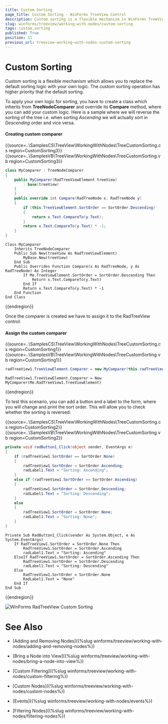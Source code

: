 ```yaml
---
title: Custom Sorting
page_title: Custom Sorting - WinForms TreeView Control
description: Custom sorting is a flexible mechanism in WinForms TreeView which allows you to replace the default sorting logic with your own logic.
slug: winforms/treeview/working-with-nodes/custom-sorting
tags: custom,sorting
published: True
position: 11
previous_url: treeview-working-with-nodes-custom-sorting
---
```


# Custom Sorting

Custom sorting is a flexible mechanism which allows you to replace the default sorting logic with your own logic. The custom sorting operation has higher priority that the default sorting.

To apply your own logic for sorting, you have to create a class which inherits from __TreeNodeComparer__ and override its __Compare__ method, where you can add your custom logic. Here is a sample where we will reverse the sorting of the tree i.e. when sorting *Ascending* we will actually sort in *Descending* order and vice versa. 

#### Creating custom comparer

{{source=..\SamplesCS\TreeView\WorkingWithNodes\TreeCustomSorting.cs region=CustomSorting3}} 
{{source=..\SamplesVB\TreeView\WorkingWithNodes\TreeCustomSorting.vb region=CustomSorting3}} 

````C#
class MyComparer : TreeNodeComparer
{
    public MyComparer(RadTreeViewElement treeView)
        : base(treeView)
    {
    }
    public override int Compare(RadTreeNode x, RadTreeNode y)
    {
        if (this.TreeViewElement.SortOrder == SortOrder.Descending)
        {
            return x.Text.CompareTo(y.Text);
        }
        return x.Text.CompareTo(y.Text) * -1;
    }
}

````
````VB.NET
Class MyComparer
    Inherits TreeNodeComparer
    Public Sub New(treeView As RadTreeViewElement)
        MyBase.New(treeView)
    End Sub
    Public Overrides Function Compare(x As RadTreeNode, y As RadTreeNode) As Integer
        If Me.TreeViewElement.SortOrder = SortOrder.Descending Then
            Return x.Text.CompareTo(y.Text)
        End If
        Return x.Text.CompareTo(y.Text) * -1
    End Function
End Class

````

{{endregion}} 

Once the comparer is created we have to assign it to the RadTreeView control:

#### Assign the custom comparer

{{source=..\SamplesCS\TreeView\WorkingWithNodes\TreeCustomSorting.cs region=CustomSorting1}} 
{{source=..\SamplesVB\TreeView\WorkingWithNodes\TreeCustomSorting.vb region=CustomSorting1}} 

````C#
radTreeView1.TreeViewElement.Comparer = new MyComparer(this.radTreeView1.TreeViewElement);

````
````VB.NET
RadTreeView1.TreeViewElement.Comparer = New MyComparer(Me.RadTreeView1.TreeViewElement)

````

{{endregion}} 

To test this scenario, you can add a button and a label to the form, where you will change and print the sort order. This will allow you to check whether the sorting is reversed:

{{source=..\SamplesCS\TreeView\WorkingWithNodes\TreeCustomSorting.cs region=CustomSorting2}} 
{{source=..\SamplesVB\TreeView\WorkingWithNodes\TreeCustomSorting.vb region=CustomSorting2}} 

````C#
private void radButton1_Click(object sender, EventArgs e)
{
    if (radTreeView1.SortOrder == SortOrder.None)
    {
        radTreeView1.SortOrder = SortOrder.Ascending;
        radLabel1.Text = "Sorting: Ascending";
    }
    else if (radTreeView1.SortOrder == SortOrder.Ascending)
    {
        radTreeView1.SortOrder = SortOrder.Descending;
        radLabel1.Text = "Sorting: Descending";
    }
    else
    {
        radTreeView1.SortOrder = SortOrder.None;
        radLabel1.Text = "Sorting: None";
    }
}

````
````VB.NET
Private Sub RadButton1_Click(sender As System.Object, e As System.EventArgs)
    If RadTreeView1.SortOrder = SortOrder.None Then
        RadTreeView1.SortOrder = SortOrder.Ascending
        radLabel1.Text = "Sorting: Ascending"
    ElseIf RadTreeView1.SortOrder = SortOrder.Ascending Then
        RadTreeView1.SortOrder = SortOrder.Descending
        radLabel1.Text = "Sorting: Descending"
    Else
        RadTreeView1.SortOrder = SortOrder.None
        RadLabel1.Text = "None"
    End If
End Sub

````

{{endregion}} 

![WinForms RadTreeView Custom Sorting](images/treeview-working-with-nodes-custom-sorting001.png)

# See Also
* [Adding and Removing Nodes]({%slug winforms/treeview/working-with-nodes/adding-and-removing-nodes%})

* [Bring a Node into View]({%slug winforms/treeview/working-with-nodes/bring-a-node-into-view%})

* [Custom Filtering]({%slug winforms/treeview/working-with-nodes/custom-filtering%})

* [Custom Nodes]({%slug winforms/treeview/working-with-nodes/custom-nodes%})

* [Events]({%slug winforms/treeview/working-with-nodes/events%})

* [Filtering Nodes]({%slug winforms/treeview/working-with-nodes/filtering-nodes%})

